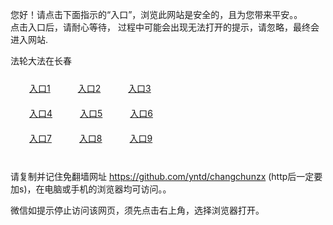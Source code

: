 您好！请点击下面指示的“入口”，浏览此网站是安全的，且为您带来平安。。 <br/>
点击入口后，请耐心等待， 过程中可能会出现无法打开的提示，请忽略，最终会进入网站. </br>

法轮大法在长春<br/>
<div style="padding:10px"><a style="margin:20px" target="_blank" href="https://d3nq2xfosn18gx.cloudfront.net/2Qpsp?uajqrwmc" id="ccLink1" rel="nofollow">入口1</a> <a target="_blank" style="margin:20px" href="https://d3vbp72x4db5u5.cloudfront.net/2Qpsp?qparpchn" id="ccLink2" rel="nofollow">入口2</a> <a style="margin:20px" target="_blank" href="https://d199vzj7ngws3i.cloudfront.net/2Qpsp?kiobslmu" id="ccLink3" rel="nofollow">入口3</a></div>

<div style="padding:10px" ><a style="margin:20px" target="_blank" href="https://d3nq2xfosn18gx.cloudfront.net/2Qpsp?uajqrwmc" id="ccLink4" rel="nofollow">入口4</a> <a style="margin:20px" href="https://d3vbp72x4db5u5.cloudfront.net/2Qpsp?qparpchn" target="_blank" id="ccLink5" rel="nofollow">入口5</a> <a style="margin:20px" href="https://d199vzj7ngws3i.cloudfront.net/2Qpsp?kiobslmu" target="_blank" id="ccLink6" rel="nofollow">入口6</a></div>

<div style="padding:10px"><a style="margin:20px" target="_blank" href="https://d3nq2xfosn18gx.cloudfront.net/2Qpsp?uajqrwmc" id="ccLink7" rel="nofollow">入口7</a> <a style="margin:20px" href="https://d3vbp72x4db5u5.cloudfront.net/2Qpsp?qparpchn" target="_blank" id="ccLink8" rel="nofollow">入口8</a> <a style="margin:20px" target="_blank" href="https://d199vzj7ngws3i.cloudfront.net/2Qpsp?kiobslmu" id="ccLink9" rel="nofollow">入口9</a></div>

<br/>



请复制并记住免翻墙网址 https://github.com/yntd/changchunzx (http后一定要加s)，在电脑或手机的浏览器均可访问。。<br/>

微信如提示停止访问该网页，须先点击右上角，选择浏览器打开。
